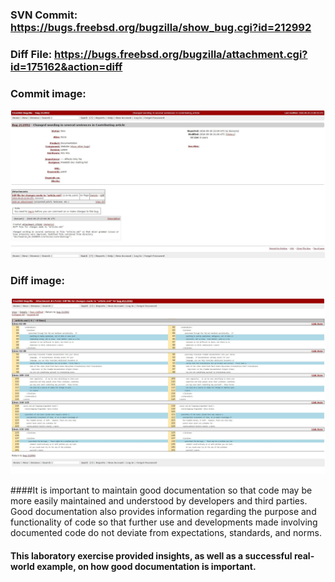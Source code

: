 ### SVN Commit: https://bugs.freebsd.org/bugzilla/show_bug.cgi?id=212992
### Diff File:  https://bugs.freebsd.org/bugzilla/attachment.cgi?id=175162&action=diff

### Commit image:
![Commit 212992](images/lab4_bug.jpg)

### Diff image:
![Diff 212992](images/lab4_diff.jpg)

####It is important to maintain good documentation so that code may be more easily maintained and understood by developers and third parties. Good documentation also provides information regarding the purpose and functionality of code so that further use and developments made involving documented code do not deviate from expectations, standards, and norms. 

#### This laboratory exercise provided insights, as well as a successful real-world example, on how good documentation is important.
